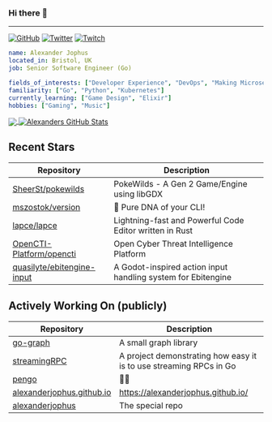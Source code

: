### Hi there 👋

---

<a href="https://github.com/alexanderjophus"><img src="https://img.shields.io/github/followers/alexanderjophus.svg?label=GitHub&style=social" alt="GitHub"></a>
<a href="https://twitter.com/AlexanderJophus"><img src="https://img.shields.io/twitter/follow/AlexanderJophus?label=Twitter&style=social" alt="Twitter"></a>
<a href="https://twitch.tv/dejophus"><img src="https://img.shields.io/twitch/status/dejophus?style=social" alt="Twitch"></a>

```yaml
name: Alexander Jophus
located_in: Bristol, UK
job: Senior Software Engineer (Go)

fields_of_interests: ["Developer Experience", "DevOps", "Making Microservices Go Zoom"]
familiarity: ["Go", "Python", "Kubernetes"]
currently_learning: ["Game Design", "Elixir"]
hobbies: ["Gaming", "Music"]
```

<a href="https://github.com/alexanderjophus/alexanderjophus">
  <img align="center" src="https://github-readme-stats.vercel.app/api/top-langs/?username=alexanderjophus&hide=java,html,tex&langs_count=3&theme=vision-friendly-dark" />
</a>
<a href="https://github.com/alexanderjophus/alexanderjophus">
  <img align="center" src="https://github-readme-stats.vercel.app/api?username=alexanderjophus&show_icons=true&line_height=27&count_private=true&theme=vision-friendly-dark" alt="Alexanders GitHub Stats" />
</a>

## Recent Stars
| Repository | Description |
|---|---|
| [SheerSt/pokewilds](https://www.github.com/SheerSt/pokewilds) | PokeWilds - A Gen 2 Game/Engine using libGDX |
| [mszostok/version](https://www.github.com/mszostok/version) | 🧬 Pure DNA of your CLI! |
| [lapce/lapce](https://www.github.com/lapce/lapce) | Lightning-fast and Powerful Code Editor written in Rust |
| [OpenCTI-Platform/opencti](https://www.github.com/OpenCTI-Platform/opencti) | Open Cyber Threat Intelligence Platform |
| [quasilyte/ebitengine-input](https://www.github.com/quasilyte/ebitengine-input) | A Godot-inspired action input handling system for Ebitengine |

## Actively Working On (publicly)
| Repository | Description |
|---|---|
| [go-graph](https://www.github.com/alexanderjophus/go-graph) | A small graph library |
| [streamingRPC](https://www.github.com/alexanderjophus/streamingRPC) | A project demonstrating how easy it is to use streaming RPCs in Go |
| [pengo](https://www.github.com/alexanderjophus/pengo) | 🕵️‍♂️ |
| [alexanderjophus.github.io](https://www.github.com/alexanderjophus/alexanderjophus.github.io) | https://alexanderjophus.github.io/ |
| [alexanderjophus](https://www.github.com/alexanderjophus/alexanderjophus) | The special repo |